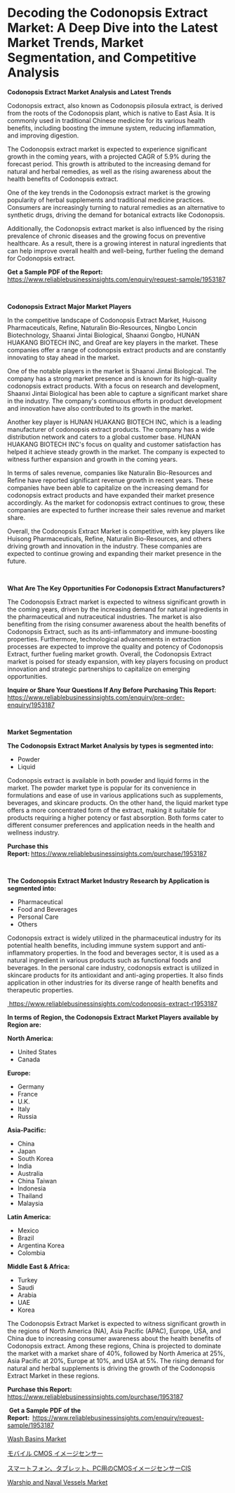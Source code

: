 <p><h1>Decoding the Codonopsis Extract Market: A Deep Dive into the Latest Market Trends, Market Segmentation, and Competitive Analysis</h1></p><p><strong>Codonopsis Extract Market Analysis and Latest Trends</strong></p>
<p><p>Codonopsis extract, also known as Codonopsis pilosula extract, is derived from the roots of the Codonopsis plant, which is native to East Asia. It is commonly used in traditional Chinese medicine for its various health benefits, including boosting the immune system, reducing inflammation, and improving digestion.</p><p>The Codonopsis extract market is expected to experience significant growth in the coming years, with a projected CAGR of 5.9% during the forecast period. This growth is attributed to the increasing demand for natural and herbal remedies, as well as the rising awareness about the health benefits of Codonopsis extract.</p><p>One of the key trends in the Codonopsis extract market is the growing popularity of herbal supplements and traditional medicine practices. Consumers are increasingly turning to natural remedies as an alternative to synthetic drugs, driving the demand for botanical extracts like Codonopsis.</p><p>Additionally, the Codonopsis extract market is also influenced by the rising prevalence of chronic diseases and the growing focus on preventive healthcare. As a result, there is a growing interest in natural ingredients that can help improve overall health and well-being, further fueling the demand for Codonopsis extract.</p></p>
<p><strong>Get a Sample PDF of the Report:&nbsp;</strong> <a href="https://www.reliablebusinessinsights.com/enquiry/request-sample/1953187">https://www.reliablebusinessinsights.com/enquiry/request-sample/1953187</a></p>
<p>&nbsp;</p>
<p><strong>Codonopsis Extract Major Market Players</strong></p>
<p><p>In the competitive landscape of Codonopsis Extract Market, Huisong Pharmaceuticals, Refine, Naturalin Bio-Resources, Ningbo Loncin Biotechnology, Shaanxi Jintai Biological, Shaanxi Gongbo, HUNAN HUAKANG BIOTECH INC, and Greaf are key players in the market. These companies offer a range of codonopsis extract products and are constantly innovating to stay ahead in the market.</p><p>One of the notable players in the market is Shaanxi Jintai Biological. The company has a strong market presence and is known for its high-quality codonopsis extract products. With a focus on research and development, Shaanxi Jintai Biological has been able to capture a significant market share in the industry. The company's continuous efforts in product development and innovation have also contributed to its growth in the market.</p><p>Another key player is HUNAN HUAKANG BIOTECH INC, which is a leading manufacturer of codonopsis extract products. The company has a wide distribution network and caters to a global customer base. HUNAN HUAKANG BIOTECH INC's focus on quality and customer satisfaction has helped it achieve steady growth in the market. The company is expected to witness further expansion and growth in the coming years.</p><p>In terms of sales revenue, companies like Naturalin Bio-Resources and Refine have reported significant revenue growth in recent years. These companies have been able to capitalize on the increasing demand for codonopsis extract products and have expanded their market presence accordingly. As the market for codonopsis extract continues to grow, these companies are expected to further increase their sales revenue and market share.</p><p>Overall, the Codonopsis Extract Market is competitive, with key players like Huisong Pharmaceuticals, Refine, Naturalin Bio-Resources, and others driving growth and innovation in the industry. These companies are expected to continue growing and expanding their market presence in the future.</p></p>
<p>&nbsp;</p>
<p><strong>What Are The Key Opportunities For Codonopsis Extract Manufacturers?</strong></p>
<p><p>The Codonopsis Extract market is expected to witness significant growth in the coming years, driven by the increasing demand for natural ingredients in the pharmaceutical and nutraceutical industries. The market is also benefiting from the rising consumer awareness about the health benefits of Codonopsis Extract, such as its anti-inflammatory and immune-boosting properties. Furthermore, technological advancements in extraction processes are expected to improve the quality and potency of Codonopsis Extract, further fueling market growth. Overall, the Codonopsis Extract market is poised for steady expansion, with key players focusing on product innovation and strategic partnerships to capitalize on emerging opportunities.</p></p>
<p><strong>Inquire or Share Your Questions If Any Before Purchasing This Report:</strong> <a href="https://www.reliablebusinessinsights.com/enquiry/pre-order-enquiry/1953187">https://www.reliablebusinessinsights.com/enquiry/pre-order-enquiry/1953187</a></p>
<p>&nbsp;</p>
<p><strong>Market Segmentation</strong></p>
<p><strong>The Codonopsis Extract Market Analysis by types is segmented into:</strong></p>
<p><ul><li>Powder</li><li>Liquid</li></ul></p>
<p><p>Codonopsis extract is available in both powder and liquid forms in the market. The powder market type is popular for its convenience in formulations and ease of use in various applications such as supplements, beverages, and skincare products. On the other hand, the liquid market type offers a more concentrated form of the extract, making it suitable for products requiring a higher potency or fast absorption. Both forms cater to different consumer preferences and application needs in the health and wellness industry.</p></p>
<p><strong>Purchase this Report:&nbsp;</strong><a href="https://www.reliablebusinessinsights.com/purchase/1953187">https://www.reliablebusinessinsights.com/purchase/1953187</a></p>
<p>&nbsp;</p>
<p><strong>The Codonopsis Extract Market Industry Research by Application is segmented into:</strong></p>
<p><ul><li>Pharmaceutical</li><li>Food and Beverages</li><li>Personal Care</li><li>Others</li></ul></p>
<p><p>Codonopsis extract is widely utilized in the pharmaceutical industry for its potential health benefits, including immune system support and anti-inflammatory properties. In the food and beverages sector, it is used as a natural ingredient in various products such as functional foods and beverages. In the personal care industry, codonopsis extract is utilized in skincare products for its antioxidant and anti-aging properties. It also finds application in other industries for its diverse range of health benefits and therapeutic properties.</p></p>
<p><a href="https://www.reliablebusinessinsights.com/codonopsis-extract-r1953187">&nbsp;https://www.reliablebusinessinsights.com/codonopsis-extract-r1953187</a></p>
<p><strong>In terms of Region, the Codonopsis Extract Market Players available by Region are:</strong></p>
<p>
    <p> <strong> North America: </strong>
        <ul>
            <li>United States</li>
            <li>Canada</li>
        </ul>
        </p> 
    <p> <strong> Europe: </strong>
        <ul>
            <li>Germany</li>
            <li>France</li>
            <li>U.K.</li>
            <li>Italy</li>
            <li>Russia</li>
        </ul>
        </p> 
    <p> <strong> Asia-Pacific: </strong>
        <ul>
            <li>China</li>
            <li>Japan</li>
            <li>South Korea</li>
            <li>India</li>
            <li>Australia</li>
            <li>China Taiwan</li>
            <li>Indonesia</li>
            <li>Thailand</li>
            <li>Malaysia</li>
        </ul>
        </p> 
    <p> <strong> Latin America: </strong>
        <ul>
            <li>Mexico</li>
            <li>Brazil</li>
            <li>Argentina Korea</li>
            <li>Colombia</li>
        </ul>
        </p> 
    <p> <strong> Middle East & Africa: </strong>
        <ul>
            <li>Turkey</li>
            <li>Saudi</li>
            <li>Arabia</li>
            <li>UAE</li>
            <li>Korea</li>
        </ul>
    </p>
    </p>
<p><p>The Codonopsis Extract Market is expected to witness significant growth in the regions of North America (NA), Asia Pacific (APAC), Europe, USA, and China due to increasing consumer awareness about the health benefits of Codonopsis extract. Among these regions, China is projected to dominate the market with a market share of 40%, followed by North America at 25%, Asia Pacific at 20%, Europe at 10%, and USA at 5%. The rising demand for natural and herbal supplements is driving the growth of the Codonopsis Extract Market in these regions.</p></p>
<p><strong>Purchase this Report: </strong><a href="https://www.reliablebusinessinsights.com/purchase/1953187">https://www.reliablebusinessinsights.com/purchase/1953187</a></p>
<p>&nbsp;<strong>Get a Sample PDF of the Report:&nbsp;&nbsp;</strong><a href="https://www.reliablebusinessinsights.com/enquiry/request-sample/1953187">https://www.reliablebusinessinsights.com/enquiry/request-sample/1953187</a></p>
<p><strong></strong></p>
<p><p><a href="https://github.com/nigngrjl95/Market-Research-Report-List-1/blob/main/wash-basins-market.md">Wash Basins Market</a></p><p><a href="https://github.com/DwightHuels1/Market-Research-Report-List-2/blob/main/4841982177582.md">モバイル CMOS イメージセンサー</a></p><p><a href="https://github.com/JanickJohns/Market-Research-Report-List-1/blob/main/6654006177583.md">スマートフォン、タブレット、PC用のCMOSイメージセンサーCIS</a></p><p><a href="https://github.com/ayamgoreng5458/Market-Research-Report-List-1/blob/main/warship-and-naval-vessels-market.md">Warship and Naval Vessels Market</a></p></p>